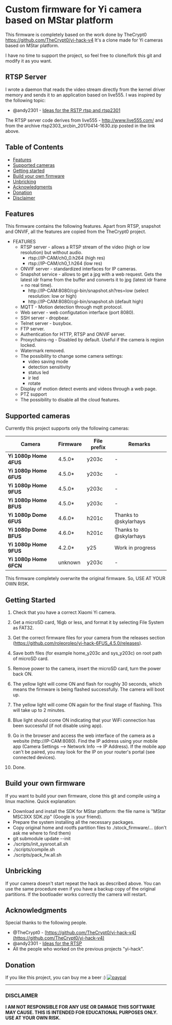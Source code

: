 # Custom firmware for Yi camera based on MStar platform

This firmware is completely based on the work done by TheCrypt0
https://github.com/TheCrypt0/yi-hack-v4
It's a clone made for Yi cameras based on MStar platform.

I have no time to support the project, so feel free to clone/fork this git and modify it as you want.

## RTSP Server
I wrote a daemon that reads the video stream directly from the kernel driver memory and sends it to an application based on live555.
I was inspired by the following topic:
- @andy2301 - [Ideas for the RSTP rtsp and rtsp2301](https://github.com/xmflsct/yi-hack-1080p/issues/5#issuecomment-294326131)

The RTSP server code derives from live555 - http://www.live555.com/ and from the archive rtsp2303_srcbin_20170414-1630.zip posted in the link above.

## Table of Contents

- [Features](#features)
- [Supported cameras](#supported-cameras)
- [Getting started](#getting-started)
- [Build your own firmware](#build-your-own-firmware)
- [Unbricking](#unbricking)
- [Acknowledgments](#acknowledgments)
- [Donation](#donation)
- [Disclaimer](#disclaimer)

## Features
This firmware contains the following features.
Apart from RTSP, snapshot and ONVIF, all the features are copied from the TheCrypt0 project.

- FEATURES
  - RTSP server - allows a RTSP stream of the video (high or low resolution) but without audio.
    - rtsp://IP-CAM/ch0_0.h264        (high res)
    - rtsp://IP-CAM/ch0_1.h264        (low res)
  - ONVIF server - standardized interfaces for IP cameras.
  - Snapshot service - allows to get a jpg with a web request.
  Gets the latest idr frame from the buffer and converts it to jpg (latest idr frame = no real time).
    - http://IP-CAM:8080/cgi-bin/snapshot.sh?res=low        (select resolution: low or high)
    - http://IP-CAM:8080/cgi-bin/snapshot.sh        (default high)
  - MQTT - Motion detection through mqtt protocol.
  - Web server - web configutation interface (port 8080).
  - SSH server - dropbear.
  - Telnet server - busybox.
  - FTP server.
  - Authentication for HTTP, RTSP and ONVIF server.
  - Proxychains-ng - Disabled by default. Useful if the camera is region locked.
  - Watermark removed.
  - The possibility to change some camera settings:
    - video saving mode
    - detection sensitivity
    - status led
    - ir led
    - rotate
  - Display of motion detect events and videos through a web page.
  - PTZ support
  - The possibility to disable all the cloud features.

## Supported cameras

Currently this project supports only the following cameras:

| Camera | Firmware | File prefix | Remarks |
| --- | --- | --- | --- |
| **Yi 1080p Home 4FUS** | 4.5.0* | y203c | - |
| **Yi 1080p Home 6FUS** | 4.5.0* | y203c | - |
| **Yi 1080p Home 9FUS** | 4.5.0* | y203c | - |
| **Yi 1080p Home BFUS** | 4.5.0* | y203c | - |
| **Yi 1080p Dome 6FUS** | 4.6.0* | h201c | Thanks to @skylarhays |
| **Yi 1080p Dome BFUS** | 4.6.0* | h201c | Thanks to @skylarhays |
| **Yi 1080p Home 9FUS** | 4.2.0* | y25 | Work in progress |
| **Yi 1080p Home 6FCN** | unknown | y203c | - |

This firmware completely overwrite the original firmware.
So, USE AT YOUR OWN RISK.

## Getting Started
1. Check that you have a correct Xiaomi Yi camera.

2. Get a microSD card, 16gb or less, and format it by selecting File System as FAT32.

3. Get the correct firmware files for your camera from the releases section (https://github.com/roleoroleo/yi-hack-6FUS_4.5.0/releases).

4. Save both files (for example home_y203c and sys_y203c) on root path of microSD card.

5. Remove power to the camera, insert the microSD card, turn the power back ON.

6. The yellow light will come ON and flash for roughly 30 seconds, which means the firmware is being flashed successfully. The camera will boot up.

7. The yellow light will come ON again for the final stage of flashing. This will take up to 2 minutes.

8. Blue light should come ON indicating that your WiFi connection has been successful (if not disable using app).

9. Go in the browser and access the web interface of the camera as a website (http://IP-CAM:8080). Find the IP address using your mobile app (Camera Settings --> Network Info --> IP Address). If the mobile app can't be paired, you may look for the IP on your router's portal (see connected devices).

10. Done.

## Build your own firmware
If you want to build your own firmware, clone this git and compile using a linux machine.
Quick explanation:
- Download and install the SDK for MStar platform: the file name is "MStar MSC3XX SDK.zip" (Google is your friend).
- Prepare the system installing all the necessary packages.
- Copy original home and rootfs partition files to ./stock_firmware/... (don't ask me where to find them)
- git submodule update --init
- ./scripts/init_sysroot.all.sh
- ./scripts/compile.sh
- ./scripts/pack_fw.all.sh

## Unbricking
If your camera doesn't start repeat the hack as described above.
You can use the same procedure even if you have a backup copy of the original partitions.
If the bootloader works correctly the camera will restart.

## Acknowledgments
Special thanks to the following people.
- @TheCrypt0 - [https://github.com/TheCrypt0/yi-hack-v4](https://github.com/TheCrypt0/yi-hack-v4)
- @andy2301 - [Ideas for the RTSP](https://github.com/xmflsct/yi-hack-1080p/issues/5#issuecomment-298093437)
- All the people who worked on the previous projects "yi-hack".

## Donation
If you like this project, you can buy me a beer :) 
[![paypal](https://www.paypalobjects.com/en_US/i/btn/btn_donateCC_LG.gif)](https://www.paypal.com/cgi-bin/webscr?cmd=_donations&business=JBYXDMR24FW7U&currency_code=EUR&source=url)

---
### DISCLAIMER
**I AM NOT RESPONSIBLE FOR ANY USE OR DAMAGE THIS SOFTWARE MAY CAUSE. THIS IS INTENDED FOR EDUCATIONAL PURPOSES ONLY. USE AT YOUR OWN RISK.**
